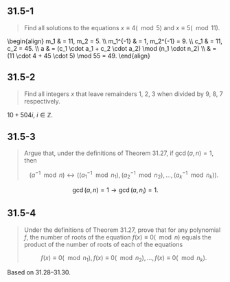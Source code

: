 ## 31.5-1

> Find all solutions to the equations $x \equiv 4 (\mod 5)$ and $x \equiv 5 (\mod 11)$.

\begin{align}
     m_1 & = 11, m_2 = 5. \\\\
m_1^{-1} & = 1, m_2^{-1} = 9. \\\\
     c_1 & = 11, c_2 = 45. \\\\
       a & = (c_1 \cdot a_1 + c_2 \cdot a_2) \mod (n_1 \cdot n_2) \\\\
         & = (11 \cdot 4 + 45 \cdot 5) \mod 55 = 49.
\end{align}

## 31.5-2

> Find all integers $x$ that leave remainders $1$, $2$, $3$ when divided by $9$, $8$, $7$ respectively.

$10 + 504i$, $i \in \mathbb Z$.

## 31.5-3

> Argue that, under the definitions of Theorem 31.27, if $\gcd(a, n) = 1$, then
> 
> $$(a^{-1} \mod n) \leftrightarrow ((a_1^{-1} \mod n_1), (a_2^{-1} \mod n_2), \ldots, (a_k^{-1} \mod n_k)).$$

$$\gcd(a, n) = 1 \rightarrow \gcd(a, n_i) = 1.$$

## 31.5-4

> Under the definitions of Theorem 31.27, prove that for any polynomial $f$, the number of roots of the equation $f(x) \equiv 0 (\mod n)$ equals the product of the number of roots of each of the equations
>
> $$f(x) \equiv 0 (\mod n_1), f(x) \equiv 0 (\mod n_2), \ldots, f(x) \equiv 0 (\mod n_k).$$

Based on $\text{31.28}$–$\text{31.30}$.
